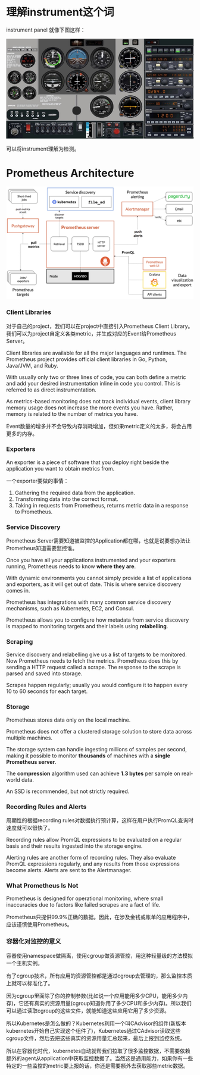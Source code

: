 # 理解instrument这个词

instrument panel 就像下图这样：

![image-20230907075728861](.\image\image-20230907075728861.png)

可以将instrument理解为检测。

# Prometheus Architecture

![image-20230907073815244](.\image\image-20230907073815244.png)

### Client Libraries

对于自己的project，我们可以在project中直接引入Prometheus Client Library。我们可以为project自定义各类metric，并生成对应的Event给Prometheus Server。

Client libraries are available for all the major languages and runtimes. The Prometheus project provides official client libraries in Go, Python, Java/JVM, and Ruby.

With usually only two or three lines of code, you can both define a metric and add your desired instrumentation inline in code you control. This is referred to as direct instrumentation.

As metrics-based monitoring does not track individual events, client library memory usage does not increase the more events you have. Rather, memory is related to the number of metrics you have.

Event数量的增多并不会导致内存消耗增加，但如果metric定义的太多，将会占用更多的内存。

### Exporters

An exporter is a piece of software that you deploy right beside the application you want to obtain metrics from.

一个exporter要做的事情：

1. Gathering the required data from the application.
2. Transforming data into the correct format.
3. Taking in requests from Prometheus, returns metric data in a response to Prometheus.

### Service Discovery

Prometheus Server需要知道被监控的Application都在哪，也就是说要想办法让Prometheus知道需要监控谁。

Once you have all your applications instrumented and your exporters running, Prometheus needs to know **where they are**.

With dynamic environments you cannot simply provide a list of applications and exporters, as it will get out of date. This is where service discovery comes in.

Prometheus has integrations with many common service discovery mechanisms, such as Kubernetes, EC2, and Consul.

Prometheus allows you to configure how metadata from service discovery is mapped to monitoring targets and their labels using **relabelling**.

### Scraping

Service discovery and relabelling give us a list of targets to be monitored. Now Prometheus needs to fetch the metrics. Prometheus does this by sending a HTTP request called a scrape. The response to the scrape is parsed and saved into storage.

Scrapes happen regularly; usually you would configure it to happen every 10 to 60 seconds for each target.

### Storage

Prometheus stores data only on the local machine. 

Prometheus does not offer a clustered storage solution to store data across multiple machines.

The storage system can handle ingesting millions of samples per second, making it possible to monitor **thousands** of machines with a **single Prometheus server**.

The **compression** algorithm used can achieve **1.3 bytes** per sample on real-world data.

An SSD is recommended, but not strictly required.

### Recording Rules and Alerts

周期性的根据recording rules对数据执行预计算，这样在用户执行PromQL查询时速度就可以很快了。

Recording rules allow PromQL expressions to be evaluated on a regular basis and their results ingested into the storage engine.

Alerting rules are another form of recording rules. They also evaluate PromQL expressions regularly, and any results from those expressions become alerts. Alerts are sent to the Alertmanager.

### What Prometheus Is Not

Prometheus is designed for operational monitoring, where small inaccuracies due to factors like failed scrapes are a fact of life.

Prometheus只提供99.9%正确的数据。因此，在涉及金钱或账单的应用程序中，应该谨慎使用Prometheus。

### 容器化对监控的意义

容器使用namespace做隔离，使用cgroup做资源管控，用这种轻量级的方法模拟一个主机实例。

有了cgroup技术，所有应用的资源管控都是通过cgroup去管理的，那么监控本质上就可以标准化了。

因为cgroup里面除了你的控制参数(比如说一个应用能用多少CPU，能用多少内存)，它还有真实的资源用量(cgroup知道你用了多少CPU和多少内存)。所以我们可以通过读取cgroup的这些文件，就能知道这些应用它用了多少资源。

所以Kubernetes是怎么做的？Kubernetes利用一个叫CAdvisor的组件(新版本kubernetes开始自己实现这个组件了)，Kubernetes通过CAdvisor读取这些cgroup文件，然后去把这些真实的资源用量汇总起来，最后上报到监控系统。

所以在容器化时代，kubernetes自动就帮我们拉取了很多监控数据，不需要依赖额外的agent从application中获取监控数据了。当然这是通用能力，如果你有一些特定的一些监控的metric要上报的话，你还是需要额外去获取那些metric数据。